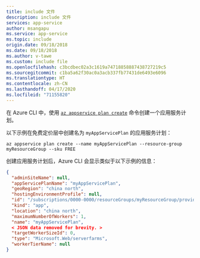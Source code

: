 ```yaml
---
title: include 文件
description: include 文件
services: app-service
author: msangapu
ms.service: app-service
ms.topic: include
origin.date: 09/18/2018
ms.date: 09/18/2018
ms.author: v-tawe
ms.custom: include file
ms.openlocfilehash: c3bcdbec02a3c1619a74718858887438727219c5
ms.sourcegitcommit: c1ba5a62f30ac0a3acb337fb77431de6493e6096
ms.translationtype: HT
ms.contentlocale: zh-CN
ms.lasthandoff: 04/17/2020
ms.locfileid: "71155820"
---
```

在 Azure CLI 中，使用 [`az appservice plan create`](/cli/appservice/plan?view=azure-cli-latest#az-appservice-plan-create) 命令创建一个应用服务计划。

以下示例在免费定价层中创建名为 `myAppServicePlan` 的应用服务计划：

```azurecli
az appservice plan create --name myAppServicePlan --resource-group myResourceGroup --sku FREE
```

创建应用服务计划后，Azure CLI 会显示类似于以下示例的信息：

```json
{ 
  "adminSiteName": null,
  "appServicePlanName": "myAppServicePlan",
  "geoRegion": "china north",
  "hostingEnvironmentProfile": null,
  "id": "/subscriptions/0000-0000/resourceGroups/myResourceGroup/providers/Microsoft.Web/serverfarms/myAppServicePlan",
  "kind": "app",
  "location": "china north",
  "maximumNumberOfWorkers": 1,
  "name": "myAppServicePlan",
  < JSON data removed for brevity. >
  "targetWorkerSizeId": 0,
  "type": "Microsoft.Web/serverfarms",
  "workerTierName": null
} 
```
